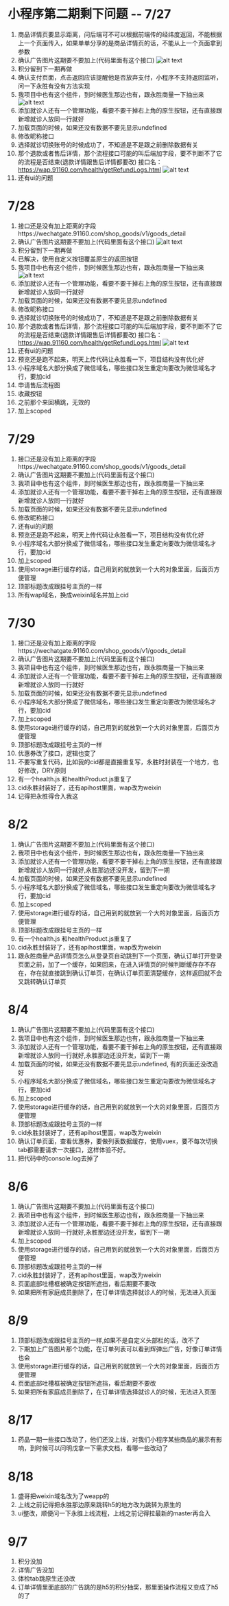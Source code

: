 # 小程序第二期剩下问题    -- 7/27

1. 商品详情页要显示距离，问后端可不可以根据前端传的经纬度返回，不能根据上一个页面传入，如果单单分享的是商品详情页的话，不能从上一个页面拿到参数
2. 确认广告图片这期要不要加上(代码里面有这个接口)
   ![alt text](./img/guanggao.png)
3. 积分留到下一期再做
4. 确认支付页面，点击返回应该提醒他是否放弃支付，小程序不支持返回监听，问一下永胜有没有方法实现
5. 我项目中也有这个组件，到时候医生那边也有，跟永胜商量一下抽出来
   ![alt text](./img/pubState.png)
6. 添加就诊人还有一个管理功能，看要不要干掉右上角的原生按钮，还有直接跟新增就诊人放同一行就好
7. 加载页面的时候，如果还没有数据不要先显示undefined
8. 修改昵称接口
9. 选择就诊切换账号的时候成功了，不知道是不是跟之前删除数据有关
10. 那个退款或者售后详情，那个流程接口可能的叫后端加字段，要不判断不了它的流程是否结束(退款详情跟售后详情都要改)
    接口名： https://wap.91160.com/health/getRefundLogs.html
   ![alt text](./img/refuse.png)
11. 还有ui的问题





# 7/28
1. 接口还是没有加上距离的字段https://wechatgate.91160.com/shop_goods/v1/goods_detail
2. 确认广告图片这期要不要加上(代码里面有这个接口)
   ![alt text](./img/guanggao.png)
3. 积分留到下一期再做
4. 已解决，使用自定义按钮覆盖原生的返回按钮
5. 我项目中也有这个组件，到时候医生那边也有，跟永胜商量一下抽出来
   ![alt text](./img/pubState.png)
6. 添加就诊人还有一个管理功能，看要不要干掉右上角的原生按钮，还有直接跟新增就诊人放同一行就好
7. 加载页面的时候，如果还没有数据不要先显示undefined
8. 修改昵称接口
9. 选择就诊切换账号的时候成功了，不知道是不是跟之前删除数据有关
10. 那个退款或者售后详情，那个流程接口可能的叫后端加字段，要不判断不了它的流程是否结束(退款详情跟售后详情都要改)
    接口名： https://wap.91160.com/health/getRefundLogs.html
   ![alt text](./img/refuse.png)
11. 还有ui的问题
12. 预览还是跑不起来，明天上传代码让永胜看一下，项目结构没有优化好
13. 小程序域名大部分换成了微信域名，哪些接口发生重定向要改为微信域名才行，要加cid
14. 申请售后流程图
15. 收藏按钮
16. 之前那个来回横跳，无效的
17. 加上scoped


# 7/29
1. 接口还是没有加上距离的字段https://wechatgate.91160.com/shop_goods/v1/goods_detail
2. 确认广告图片这期要不要加上(代码里面有这个接口)
3. 我项目中也有这个组件，到时候医生那边也有，跟永胜商量一下抽出来
4. 添加就诊人还有一个管理功能，看要不要干掉右上角的原生按钮，还有直接跟新增就诊人放同一行就好
5. 加载页面的时候，如果还没有数据不要先显示undefined
6. 修改昵称接口
7. 还有ui的问题
8. 预览还是跑不起来，明天上传代码让永胜看一下，项目结构没有优化好
9. 小程序域名大部分换成了微信域名，哪些接口发生重定向要改为微信域名才行，要加cid
10. 加上scoped
11. 使用storage进行缓存的话，自己用到的就放到一个大的对象里面，后面页方便管理
12. 顶部标题改成跟挂号主页的一样
13. 所有wap域名，换成weixin域名并加上cid


# 7/30
1. 接口还是没有加上距离的字段https://wechatgate.91160.com/shop_goods/v1/goods_detail
2. 确认广告图片这期要不要加上(代码里面有这个接口)
3. 我项目中也有这个组件，到时候医生那边也有，跟永胜商量一下抽出来
4. 添加就诊人还有一个管理功能，看要不要干掉右上角的原生按钮，还有直接跟新增就诊人放同一行就好
5. 加载页面的时候，如果还没有数据不要先显示undefined
6. 小程序域名大部分换成了微信域名，哪些接口发生重定向要改为微信域名才行，要加cid
7. 加上scoped
8. 使用storage进行缓存的话，自己用到的就放到一个大的对象里面，后面页方便管理
9. 顶部标题改成跟挂号主页的一样
10. 优惠券改了接口，逻辑也变了
11. 不要写重复代码，比如我的cid都是直接重复写，永胜时封装在一个地方，也好修改，DRY原则
12. 有一个health.js 和healthProduct.js重复了
13. cid永胜封装好了，还有apihost里面，wap改为weixin
14. 记得把永胜得合入我这

# 8/2
1. 确认广告图片这期要不要加上(代码里面有这个接口)
2. 我项目中也有这个组件，到时候医生那边也有，跟永胜商量一下抽出来
3. 添加就诊人还有一个管理功能，看要不要干掉右上角的原生按钮，还有直接跟新增就诊人放同一行就好,永胜那边还没开发，留到下一期
4. 加载页面的时候，如果还没有数据不要先显示undefined
5. 小程序域名大部分换成了微信域名，哪些接口发生重定向要改为微信域名才行，要加cid
6. 加上scoped
7. 使用storage进行缓存的话，自己用到的就放到一个大的对象里面，后面页方便管理
8. 顶部标题改成跟挂号主页的一样
9.  有一个health.js 和healthProduct.js重复了
10. cid永胜封装好了，还有apihost里面，wap改为weixin
11. 跟永胜商量产品详情页怎么从登录页自动跳到下一个页面，确认订单打开登录页面之前，加了一个缓存，如果回来，在进入详情页的时候判断缓存存不存在，存在就直接跳到确认订单页，在确认订单页面清楚缓存，这样返回就不会又跳转确认订单页

# 8/4
1. 确认广告图片这期要不要加上(代码里面有这个接口)
2. 我项目中也有这个组件，到时候医生那边也有，跟永胜商量一下抽出来
3. 添加就诊人还有一个管理功能，看要不要干掉右上角的原生按钮，还有直接跟新增就诊人放同一行就好,永胜那边还没开发，留到下一期
4. 加载页面的时候，如果还没有数据不要先显示undefined, 有的页面还没改造好
5. 小程序域名大部分换成了微信域名，哪些接口发生重定向要改为微信域名才行，要加cid
6. 加上scoped
7. 使用storage进行缓存的话，自己用到的就放到一个大的对象里面，后面页方便管理
8. 顶部标题改成跟挂号主页的一样
9.  cid永胜封装好了，还有apihost里面，wap改为weixin
10. 确认订单页面，查看优惠券，要做列表数据缓存，使用vuex，要不每次切换tab都需要请求一次接口，这样体验不好。
11. 把代码中的console.log去掉了

# 8/6
1. 确认广告图片这期要不要加上(代码里面有这个接口)
2. 我项目中也有这个组件，到时候医生那边也有，跟永胜商量一下抽出来
3. 添加就诊人还有一个管理功能，看要不要干掉右上角的原生按钮，还有直接跟新增就诊人放同一行就好,永胜那边还没开发，留到下一期
4. 加上scoped
5. 使用storage进行缓存的话，自己用到的就放到一个大的对象里面，后面页方便管理
6. 顶部标题改成跟挂号主页的一样
7.  cid永胜封装好了，还有apihost里面，wap改为weixin
8.  页面底部吐槽框被确定按钮所遮挡，看后期要不要改
9.  如果把所有家庭成员删除了，在订单详情选择就诊人的时候，无法进入页面


# 8/9
1. 顶部标题改成跟挂号主页的一样,如果不是自定义头部栏的话，改不了
2. 下期加上广告图片那个功能，在订单列表可以看到辉弹出广告，好像订单详情也会
3. 使用storage进行缓存的话，自己用到的就放到一个大的对象里面，后面页方便管理
4. 页面底部吐槽框被确定按钮所遮挡，看后期要不要改
5. 如果把所有家庭成员删除了，在订单详情选择就诊人的时候，无法进入页面

# 8/17
1. 药品一期一些接口改动了，他们还没上线，对我们小程序某些商品的展示有影响，到时候可以问明戊拿一下需求文档，看哪一些改动了

# 8/18
1. 盛哥把weixin域名改为了weapp的
2. 上线之前记得把永胜那边原来跳转h5的地方改为跳转为原生的
3. ui整改，顺便问一下永胜上线流程，上线之前记得拉最新的master再合入

# 9/7
1. 积分没加
2. 详情广告没加
3. 体检tab跳原生还没改
4. 订单详情里面底部的广告跳的是h5的积分抽奖，那里面操作流程又变成了h5的了
    